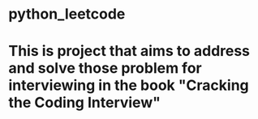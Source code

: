 # python_leetcode

# This is project that aims to address and solve those problem for interviewing in the book "Cracking the Coding Interview"
